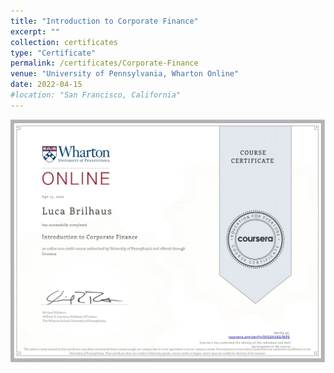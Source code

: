 ```yaml
---
title: "Introduction to Corporate Finance"
excerpt: ""
collection: certificates
type: "Certificate"
permalink: /certificates/Corporate-Finance
venue: "University of Pennsylvania, Wharton Online"
date: 2022-04-15
#location: "San Francisco, California"
---
```


![Illustration Corporate Finance](/images/Introduction_to_corporate_finance.jpg)
